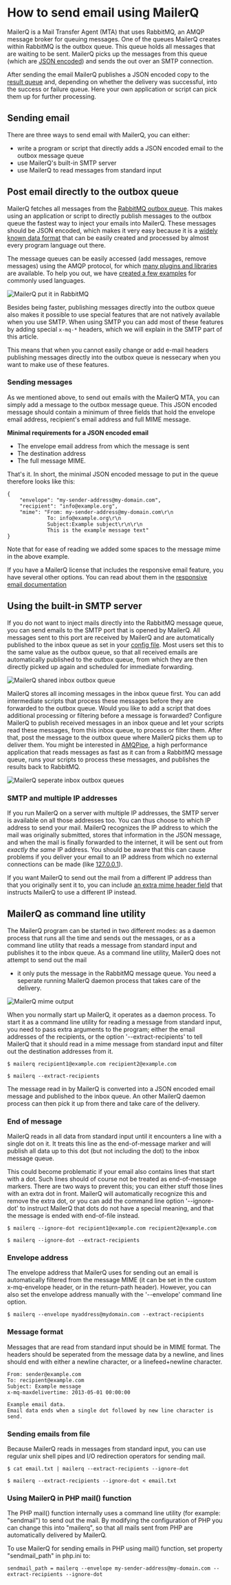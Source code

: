 # How to send email using MailerQ

MailerQ is a Mail Transfer Agent (MTA) that uses RabbitMQ, an AMQP message broker 
for queuing messages. One of the queues MailerQ creates within RabbitMQ is the outbox 
queue. This queue holds all messages that are waiting to be sent. MailerQ picks up 
the messages from this queue (which are [JSON encoded](http://www.json.org "JSON website")) and sends the out over an SMTP 
connection. 

After sending the email MailerQ publishes a JSON encoded copy to the [result queue](result-queue "MailerQ result queue") 
and, depending on whether the delivery was successful, into the success or failure queue. 
Here your own application or script can pick them up for further processing. 


## Sending email

There are three ways to send email with MailerQ, you can either:

*   write a program or script that directly adds a JSON encoded email to the outbox message queue 
*   use MailerQ's built-in SMTP server
*   use MailerQ to read messages from standard input

## Post email directly to the outbox queue

MailerQ fetches all messages from the [RabbitMQ outbox queue](rabbitmq-config "RabbitmQ configuration"). 
This makes using an application or script to directly publish messages to the outbox queue 
the fastest way to inject your emails into MailerQ. These messages should be JSON encoded, 
which makes it very easy because it is a [widely known data format](http://www.json.org)  that 
can be easily created and processed by almost every program language out there. 

The message queues can be easily accessed (add messages, remove messages) using the AMQP protocol, 
for which [many plugins and libraries](http://www.rabbitmq.com/devtools.html) are available. 
To help you out, we have [created a few examples](mailerq-examples "MailerQ examples") 
for commonly used languages.

![MailerQ put it in RabbitMQ](copernica-docs:Mailerq/Images/mailerq-put-it-in-rabbitmq.png)

Besides being faster, publishing messages directly into the outbox queue also makes it 
possible to use special features that are not natively available when you use SMTP. When 
using SMTP you can add most of these features by adding special `x-mq-*` headers, which 
we will explain in the SMTP part of this article. 

This means that when you cannot easily change or add e-mail headers publishing messages 
directly into the outbox queue is nessecary when you want to make use of these features. 


### Sending messages

As we mentioned above, to send out emails with the MailerQ MTA, you can simply 
add a message to the outbox message queue. This JSON encoded message should 
contain a minimum of three fields that hold the envelope email address, 
recipient's email address and full MIME message.

**Minimal requirements for a JSON encoded email**

*   The envelope email address from which the message is sent
*   The destination address
*   The full message MIME.

That's it. In short, the minimal JSON encoded message to put in the queue 
therefore looks like this:

````
{
    "envelope": "my-sender-address@my-domain.com",
    "recipient": "info@example.org",
    "mime": "From: my-sender-address@my-domain.com\r\n
             To: info@example.org\r\n
             Subject:Example subject\r\n\r\n
             This is the example message text"
}

````

Note that for ease of reading we added some spaces to the message mime in the 
above example.

If you have a MailerQ license that includes the responsive email feature, you have 
several other options. You can read about them in the [responsive email documentation](responsiveemail)

## Using the built-in SMTP server

If you do not want to inject mails directly into the RabbitMQ message queue, you 
can send emails to the SMTP port that is opened by MailerQ. All messages 
sent to this port are received by MailerQ and are automatically published to the 
inbox queue as set in your [config file](configuration "MailerQ configuration"). 
Most users set this to the same value as the outbox queue, so that all received emails are 
automatically published to the outbox queue, from which they are then directly 
picked up again and scheduled for immediate forwarding.

![MailerQ shared inbox outbox queue](copernica-docs:Mailerq/Images/mailerq-shared-inbox-outbox-queue.png)

MailerQ stores all incoming messages in the inbox queue first. You can add 
intermediate scripts that process these messages before they are forwarded to 
the outbox queue. Would you like to add a script that does additional processing 
or filtering before a message is forwarded? Configure MailerQ to publish received 
messages in an inbox queue and let your scripts read these messages, from this 
inbox queue, to process or filter them. After that, post the message to the outbox 
queue where MailerQ picks them up to deliver them. You might be interested in 
[AMQPipe](https://www.amqpipe.com "AMQPipe"), a high performance application that 
reads messages as fast as it can from a RabbitMQ message queue, runs your scripts 
to process these messages, and publishes the results back to RabbitMQ.

![MailerQ seperate inbox outbox queues](copernica-docs:Mailerq/Images/mailerq-seperate-inbox-outbox-queues.png)

### SMTP and multiple IP addresses

If you run MailerQ on a server with multiple IP addresses, the SMTP server is 
available on all those addresses too. You can thus choose to which IP address 
to send your mail. MailerQ recognizes the IP address to which the mail was 
originally submitted, stores that information in the JSON message, and when 
the mail is finally forwarded to the internet, it will be sent out from _exactly 
the same_ IP address. You should be aware that this can cause problems if you 
deliver your email to an IP address from which no external connections can be 
made (like [127.0.0.1](http://en.wikipedia.org/wiki/Localhost)).

If you want MailerQ to send out the mail from a different IP address than that 
you originally sent it to, you can include [an extra mime header field](delivery-properties) 
that instructs MailerQ to use a different IP instead.

## MailerQ as command line utility

The MailerQ program can be started in two different modes: as a daemon process 
that runs all the time and sends out the messages, or as a command line 
utility that reads a message from standard input and publishes it to the inbox 
queue. As a command line utility, MailerQ does not attempt to send out the mail 
- it only puts the message in the RabbitMQ message queue. You need a seperate 
running MailerQ daemon process that takes care of the delivery.

![MailerQ mime output](copernica-docs:Mailerq/Images/mailerq-mime-output-stdout.png)

When you normally start up MailerQ, it operates as a daemon process. To start 
it as a command line utility for reading a message from standard input, you need 
to pass extra arguments to the program; either the email addresses of the recipients, 
or the option '--extract-recipients' to tell MailerQ that it should read in a 
mime message from standard input and filter out the destination addresses from it.

````
$ mailerq recipient1@example.com recipient2@example.com

````

````
$ mailerq --extract-recipients

````

The message read in by MailerQ is converted into a JSON encoded email message 
and published to the inbox queue. An other MailerQ daemon process can then pick 
it up from there and take care of the delivery.

### End of message

MailerQ reads in all data from standard input until it encounters a line with a 
single dot on it. It treats this line as the end-of-message marker and will 
publish all data up to this dot (but not including the dot) to the inbox message queue.

This could become problematic if your email also contains lines that start with 
a dot. Such lines should of course not be treated as end-of-message markers. There 
are two ways to prevent this; you can either stuff those lines with an extra dot 
in front. MailerQ will automatically recognize this and remove the extra dot, or 
you can add the command line option '--ignore-dot' to instruct MailerQ that dots 
do not have a special meaning, and that the message is ended with end-of-file instead.

````
$ mailerq --ignore-dot recipient1@example.com recipient2@example.com

````

````
$ mailerq --ignore-dot --extract-recipients

````

### Envelope address

The envelope address that MailerQ uses for sending out an email is automatically 
filtered from the message MIME (it can be set in the custom x-mq-envelope header, 
or in the return-path header). However, you can also set the envelope address 
manually with the '--envelope' command line option.

````
$ mailerq --envelope myaddress@mydomain.com --extract-recipients

````

### Message format

Messages that are read from standard input should be in MIME format. The headers 
should be seperated from the message data by a newline, and lines should end with 
either a newline character, or a linefeed+newline character.

````
From: sender@example.com
To: recipient@example.com
Subject: Example message
x-mq-maxdelivertime: 2013-05-01 00:00:00

Example email data.
Email data ends when a single dot followed by new line character is send.

````

### Sending emails from file

Because MailerQ reads in messages from standard input, you can use regular unix 
shell pipes and I/O redirection operators for sending mail.

````
$ cat email.txt | mailerq --extract-recipients --ignore-dot

````

````
$ mailerq --extract-recipients --ignore-dot < email.txt 

````

### Using MailerQ in PHP mail() function

The PHP mail() function internally uses a command line utility (for example: "sendmail") 
to send out the mail. By modifying the configuration of PHP you can change this into 
"mailerq", so that all mails sent from PHP are automatically delivered by MailerQ.

To use MailerQ for sending emails in PHP using mail() function, set property 
"sendmail_path" in php.ini to:

````
sendmail_path = mailerq --envelope my-sender-address@my-domain.com --extract-recipients --ignore-dot

````


